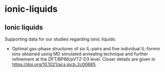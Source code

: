 # ionic-liquids

## Ionic liquids

Supporting data for our studies regarding ionic liquids:

- Optimal gas-phase structures of six IL-pairs and five individual IL-formin ions obtained using MD simulated annealing technique and further refinement at the DFT/BP86/pVTZ-D3 level. Closer details are given in https://doi.org/10.1021/acs.jpcb.2c00685.


